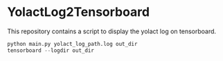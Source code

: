 # YolactLog2Tensorboard

This repository contains a script to display the yolact log on tensorboard.

```python
python main.py yolact_log_path.log out_dir
tensorboard --logdir out_dir
```